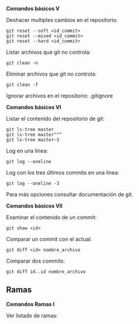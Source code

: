 **Comandos básicos V**

Deshacer multiples cambios en el repositorio:
~~~
git reset --soft <id_commit>
git reset --mixed <id_commit>
git reset --hard <id_commit>
~~~

Listar archivos que git no controla:

`git clean -n`

Eliminar archivos que git no controla:

`git clean -f`

Ignorar archivos en el repositorio: .gitignore

**Comandos básicos VI**

Listar el contenido del repositorio de git:
~~~
git ls-tree master
git ls-tree master^^^
git ls-tree master~3
~~~

Log en una línea:

`git log --oneline`

Log con los tres últimos commits en una línea:

`git log --oneline -3`

Para más opciones consultar documentación de git.

**Comandos básicos VII**

Examinar el contenido de un commit:

`git show <id>`

Comparar un commit con el actual:

`git diff <id> nombre_archivo`

Comparar dos commits:

`git diff id..id nombre_archivo`

## Ramas

**Comandos Ramas I**

Ver listado de ramas:
